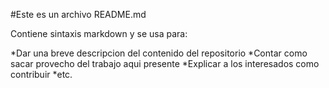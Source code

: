 #Este es un archivo README.md

Contiene sintaxis markdown y se usa para:

*Dar una breve descripcion del contenido del repositorio
*Contar como sacar provecho del trabajo aqui presente
*Explicar a los interesados como contribuir
*etc.
